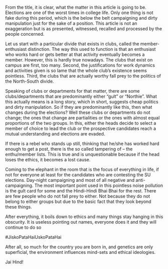 
From the title, it is clear, what the matter in this article is going to be. Elections are one of the worst times in college life. Only one thing is not fake during this period, which is the below the belt campaigning and dirty manipulation just for the sake of a position. This article is not an exaggeration but is as presented, witnessed, recalled and processed by the people concerned.


Let us start with a particular divide that exists in clubs, called the member-enthusiast distinction. The way this used to function is that an enthusiast who works hard or gets better at that activity eventually becomes a member. However, this is hardly true nowadays. The clubs that exist on campus are first, too many. Second, the justifications for work dynamics and activities given is so lame that the whole club’s existence seems pointless. Third, the clubs that are actually worthy fall prey to the politics of the North-South divide.


Speaking of clubs or departments for that matter, there are some clubs/departments that are predominantly either “gult” or “Northie”. What this actually means is a long story, which in short, suggests cheap politics and dirty manipulation. So if they are predominantly like this, then what changes during the elections? Well these clubs or departments do not change; the ones that change are partialities or the ones with almost equal proportions of the two groups. In this, either the heads decide to select a member of choice to lead the club or the prospective candidates reach a mutual understanding and elections are evaded.


If there is a rebel who stands up still, thinking that he/she has worked hard enough to get a post, there is the so called tampering of – the enthu/member lists. This is true and is unquestionable because if the head loses the ethics, it becomes a lost cause.


Coming to the elephant in the room that is the focus of everything in life, if not for everyone at least for the candidates who are contesting the SU elections. Day-night campaigning and most of all negative and anti-campaigning. The most important point used in this pointless noise pollution is the gult card for some and the Hindi-Hindi Bhai Bhai for the rest. There are few people who do not fall prey to either. Not because they do not belong to either groups but due to the basic fact that they look beyond these things.


After everything, it boils down to ethics and many things stay hanging in this obscurity. It is useless pointing out names, everyone does it and they will continue to do so


#JiskoPataHaiUskoPataHai


After all, so much for the country you are born in, and genetics are only superficial, the environment influences mind-sets and ethical ideologies.


Jai Hind!

